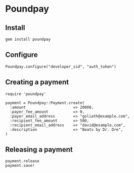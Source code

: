 Poundpay
========


Install
-------
    gem install poundpay


Configure
---------
    Poundpay.configure("developer_sid", "auth_token")


Creating a payment
------------------
    require 'poundpay'
  
    payment = Poundpay::Payment.create(
      :amount                     => 20000,
      :payer_fee_amount           => 0,
      :payer_email_address        => "goliath@example.com",
      :recipient_fee_amount       => 500,
      :recipient_email_address    => "david@example.com",
      :description                => "Beats by Dr. Dre",
    )

Releasing a payment
------------------
    payment.release
    payment.save!